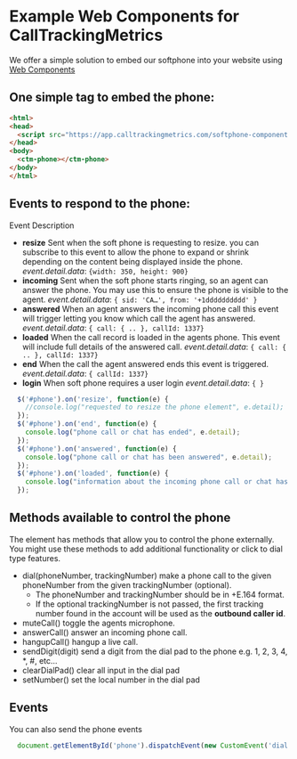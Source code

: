# Example Web Components for CallTrackingMetrics

We offer a simple solution to embed our softphone into your website using [Web Components](https://developer.mozilla.org/en-US/docs/Web/Web_Components)

## One simple tag to embed the phone:

```html
<html>
<head>  
  <script src="https://app.calltrackingmetrics.com/softphone-component.js"></script>
</head>
<body>
  <ctm-phone></ctm-phone>
</body>
</html>
```

## Events to respond to the phone:

Event	Description

* **resize**
    Sent when the soft phone is requesting to resize. you can subscribe to this event to allow the phone to expand or shrink depending on the content being displayed inside the phone.
    *event.detail.data*:
      ```{width: 350, height: 900}```
* **incoming**
    Sent when the soft phone starts ringing, so an agent can answer the phone. You may use this to ensure the phone is visible to the agent.
    *event.detail.data*:
      ```{ sid: 'CA…', from: '+1dddddddddd' }```
* **answered**
    When an agent answers the incoming phone call this event will trigger letting you know which call the agent has answered.
    *event.detail.data*:
      ```{ call: { .. }, callId: 1337}```
* **loaded**
    When the call record is loaded in the agents phone. This event will include full details of the answered call.
    *event.detail.data*:
      ```{ call: { .. }, callId: 1337}```
* **end**
    When the call the agent answered ends this event is triggered.
    *event.detail.data*:
    ```{ callId: 1337}```
* **login**
    When soft phone requires a user login
    *event.detail.data*:
      ```{ }```

```javascript
  $('#phone').on('resize', function(e) {
    //console.log("requested to resize the phone element", e.detail);
  });
  $('#phone').on('end', function(e) {
    console.log("phone call or chat has ended", e.detail);
  });
  $('#phone').on('answered', function(e) {
    console.log("phone call or chat has been answered", e.detail);
  });
  $('#phone').on('loaded', function(e) {
    console.log("information about the incoming phone call or chat has been loaded", e.detail);
  });

```

## Methods available to control the phone

The element has methods that allow you to control the phone externally.  You might use these methods to add additional functionality or click to dial type features.

* dial(phoneNumber, trackingNumber) make a phone call to the given phoneNumber from the given trackingNumber (optional).  
  * The phoneNumber and trackingNumber should be in +E.164 format. 
  * If the optional trackingNumber is not passed, the first tracking number found in the account will be used as the **outbound caller id**.
* muteCall() toggle the agents microphone.
* answerCall() answer an incoming phone call.
* hangupCall() hangup a live call.
* sendDigit(digit) send a digit from the dial pad to the phone e.g. 1, 2, 3, 4, *, #, etc…
* clearDialPad() clear all input in the dial pad
* setNumber() set the local number in the dial pad

## Events

You can also send the phone events

```javascript
  document.getElementById('phone').dispatchEvent(new CustomEvent('dial', { detail: { phoneNumber: dialNumber } }));
```

